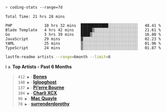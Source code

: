 ```zsh
> coding-stats --range=7d
```

<!--START_SECTION:waka-->

```text
Total Time: 21 hrs 28 mins

PHP              10 hrs 32 mins  ████████████░░░░░░░░░░░░░   48.41 %
Blade Template   4 hrs 42 mins   █████▒░░░░░░░░░░░░░░░░░░░   21.61 %
Go               3 hrs 39 mins   ████▒░░░░░░░░░░░░░░░░░░░░   16.80 %
JavaScript       29 mins         ▓░░░░░░░░░░░░░░░░░░░░░░░░   02.23 %
YAML             25 mins         ▒░░░░░░░░░░░░░░░░░░░░░░░░   01.96 %
TypeScript       24 mins         ▒░░░░░░░░░░░░░░░░░░░░░░░░   01.87 %
```

<!--END_SECTION:waka-->

```zsh
lastfm-readme artists --range=6month --limit=6
```

<!--START_LASTFM_ARTISTS:{"period": "6month", "rows": 6}-->
<a href="https://last.fm" target="_blank"><img src="https://user-images.githubusercontent.com/17434202/215290617-e793598d-d7c9-428f-9975-156db1ba89cc.svg" alt="Last.fm Logo" width="18" height="13"/></a> **Top Artists - Past 6 Months**

> `412 ▶️` ∙ **[Bones](https://www.last.fm/music/Bones)**<br/>
> `148 ▶️` ∙ **[Iglooghost](https://www.last.fm/music/Iglooghost)**<br/>
> `137 ▶️` ∙ **[Pi’erre Bourne](https://www.last.fm/music/Pi%E2%80%99erre+Bourne)**<br/>
> `104 ▶️` ∙ **[Charli XCX](https://www.last.fm/music/Charli+XCX)**<br/>
> `96 ▶️` ∙ **[Mac Quayle](https://www.last.fm/music/Mac+Quayle)**<br/>
> `78 ▶️` ∙ **[surrenderdorothy](https://www.last.fm/music/surrenderdorothy)**<br/>
<!--END_LASTFM_ARTISTS-->
